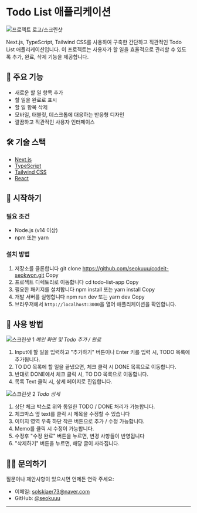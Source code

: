 # Todo List 애플리케이션

![프로젝트 로고/스크린샷](https://file.notion.so/f/f/88af2cc4-6c81-4f88-a2fb-80382230bff4/7ba0d3f7-0c34-4254-a017-a05654bb1c9d/image.png?table=block&id=12585e95-b3ef-8046-af0b-fe866213b5e6&spaceId=88af2cc4-6c81-4f88-a2fb-80382230bff4&expirationTimestamp=1729555200000&signature=KsbRJuNhKwmtlugNzq7Fx4IA4RKxc4k3-fEyptBOBfA&downloadName=image.png)

Next.js, TypeScript, Tailwind CSS를 사용하여 구축한 간단하고 직관적인 Todo List 애플리케이션입니다. 이 프로젝트는 사용자가 할 일을 효율적으로 관리할 수 있도록 추가, 완료, 삭제 기능을 제공합니다.

## 🚀 주요 기능

- 새로운 할 일 항목 추가
- 할 일을 완료로 표시
- 할 일 항목 삭제
- 모바일, 태블릿, 데스크톱에 대응하는 반응형 디자인
- 깔끔하고 직관적인 사용자 인터페이스

## 🛠 기술 스택

- [Next.js](https://nextjs.org/)
- [TypeScript](https://www.typescriptlang.org/)
- [Tailwind CSS](https://tailwindcss.com/)
- [React](https://reactjs.org/)

## 🏁 시작하기

### 필요 조건

- Node.js (v14 이상)
- npm 또는 yarn

### 설치 방법

1. 저장소를 클론합니다
   git clone https://github.com/seokuuu/codeit-seokwon.git
   Copy
2. 프로젝트 디렉토리로 이동합니다
   cd todo-list-app
   Copy
3. 필요한 패키지를 설치합니다
   npm install
   또는
   yarn install
   Copy
4. 개발 서버를 실행합니다
   npm run dev
   또는
   yarn dev
   Copy
5. 브라우저에서 `http://localhost:3000`을 열어 애플리케이션을 확인합니다.

## 📸 사용 방법

![스크린샷 1](https://www.notion.so/image/https%3A%2F%2Fprod-files-secure.s3.us-west-2.amazonaws.com%2F88af2cc4-6c81-4f88-a2fb-80382230bff4%2F7ba0d3f7-0c34-4254-a017-a05654bb1c9d%2Fimage.png?table=block&id=12585e95-b3ef-8046-af0b-fe866213b5e6&spaceId=88af2cc4-6c81-4f88-a2fb-80382230bff4&width=2000&userId=a44323bc-9430-45cd-a333-86e4e21f5cb0&cache=v2)
_메인 화면 및 Todo 추가 / 완료_

1. Input에 할 일을 입력하고 "추가하기" 버튼이나 Enter 키를 입력 시, TODO 목록에 추가됩니다.
2. TO DO 목록에 할 일을 끝냈으면, 체크 클릭 시 DONE 목록으로 이동합니다.
3. 반대로 DONE에서 체크 클릭 시, TO DO 목록으로 이동합니다.
4. 목록 Text 클릭 시, 상세 페이지로 진입합니다.

![스크린샷 2](https://file.notion.so/f/f/88af2cc4-6c81-4f88-a2fb-80382230bff4/44ab6200-f55c-4923-b005-5ad18bf2b3a6/image.png?table=block&id=12585e95-b3ef-8059-9657-d03ea99fc90a&spaceId=88af2cc4-6c81-4f88-a2fb-80382230bff4&expirationTimestamp=1729555200000&signature=7fqX4ZBiSGfdAxv--fAO82JGnRZn4yeM2gzM2LPqpaY&downloadName=image.png)
_Todo 상세_

1. 상단 체크 박스로 위와 동일한 TODO / DONE 처리가 가능합니다.
2. 체크박스 옆 text를 클릭 시 제목을 수정할 수 있습니다
3. 이미지 영역 우측 하단 작은 버튼으로 추가 / 수정 가능합니다.
4. Memo를 클릭 시 수정이 가능합니다.
5. 수정후 "수정 완료" 버튼을 누르면, 변경 사항들이 반영됩니다
6. "삭제하기" 버튼을 누르면, 해당 글이 사라집니다.

## 🙋‍♀️ 문의하기

질문이나 제안사항이 있으시면 언제든 연락 주세요:

- 이메일: solskjaer73@naver.com
- GitHub: [@seokuuu](https://github.com/seokuuu/codeit-seokwon.git)

---

